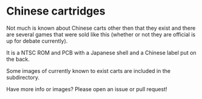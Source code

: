 # Chinese cartridges

Not much is known about Chinese carts other then that they exist and there are several games that were sold like this (whether or not they are official is up for debate currently).

It is a NTSC ROM and PCB with a Japanese shell and a Chinese label put on the back.

Some images of currently known to exist carts are included in the subdirectory.

Have more info or images? Please open an issue or pull request!